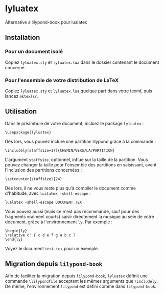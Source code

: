 # lyluatex
Alternative à lilypond-book pour lualatex


## Installation

### Pour un document isolé

Copiez `lyluatex.sty` et `lyluatex.lua` dans le dossier contenant le document concerné.

### Pour l'ensemble de votre distribution de LaTeX

Copiez `lyluatex.sty` et `lyluatex.lua` quelque part dans votre texmf, puis lancez `mktexlsr`.


## Utilisation

Dans le préambule de votre document, incluez le package `lyluatex` :

    \usepackage{lyluatex}

Dès lors, vous pouvez inclure une partition lilypond grâce à la commande :

    \includely[staffsize=17]{CHEMIN/VERS/LA/PARTITION}

L'argument `staffsize`, optionnel, influe sur la taille de la partition. Vous pouvez changer la taille pour l'ensemble des partitions en saisissant, avant l'inclusion des partitions concernées :

    \setcounter{staffsize}{24}

Dès lors, il ne vous reste plus qu'à compiler le document comme d'habitude, avec `lualatex -shell-escape` :

    lualatex -shell-escape DOCUMENT.TEX

Vous pouvez aussi (mais ce n'est pas recommandé, sauf pour des fragments vraiment courts) saisir directement la musique au sein de votre document, grâce à l'environnement `ly`. Par exemple :

    \begin{ly}
    \relative c' { c d e f g a b c }
    \end{ly}

Voyez le document `test.tex` pour un exemple.


## Migration depuis `lilypond-book`

Afin de faciliter la migration depuis `lilypond-book`, `lyluatex` définit une commande `\lilypondfile` acceptant les mêmes arguments que `\includely`. De même, l'environnement `lilypond` est défini comme dans `lilypond-book`.
